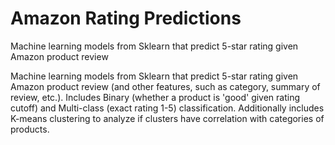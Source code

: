 # Amazon Rating Predictions
Machine learning models from Sklearn that predict 5-star rating given Amazon product review

Machine learning models from Sklearn that predict 5-star rating given Amazon product review (and other features, such as category, summary of review, etc.). Includes Binary (whether a product is 'good' given rating cutoff) and Multi-class (exact rating 1-5) classification. Additionally includes K-means clustering to analyze if clusters have correlation with categories of products.